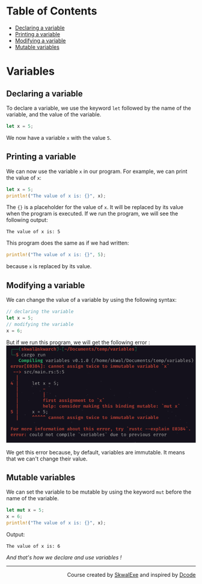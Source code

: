 # Table of Contents
- [Declaring a variable](#declaring-a-variable)
- [Printing a variable](#printing-a-variable)
- [Modifying a variable](#modifying-a-variable)
- [Mutable variables](#mutable-variables)

# Variables
## Declaring a variable
To declare a variable, we use the keyword `let` followed by the name of the variable, and the value of the variable.

```rust
let x = 5;
```
We now have a variable `x` with the value `5`.
## Printing a variable
We can now use the variable `x` in our program.
For example, we can print the value of `x`:

```rust
let x = 5;
println!("The value of x is: {}", x);
```
The `{}` is a placeholder for the value of `x`. It will be replaced by its value when the program is executed.
If we run the program, we will see the following output:
```
The value of x is: 5
```
This program does the same as if we had written:
```rust
println!("The value of x is: {}", 5);
```
because `x` is replaced by its value.
## Modifying a variable
We can change the value of a variable by using the following syntax:

```rust
// declaring the variable
let x = 5;
// modifying the variable
x = 6;
```
But if we run this program, we will get the following error :
![](1.png)

We get this error because, by default, variables are immutable. It means that we can't change their value.

## Mutable variables
We can set the variable to be mutable by using the keyword `mut` before the name of the variable.

```rust
let mut x = 5;
x = 6;
println!("The value of x is: {}", x);
```

Output:
```
The value of x is: 6
```

*And that's how we declare and use variables !*


---


<p align="right">Course created by <a href="https://github.com/SkwalExe/" target="_blank">SkwalExe</a> and inspired by <a href="https://www.youtube.com/watch?v=vOMJlQ5B-M0&list=PLVvjrrRCBy2JSHf9tGxGKJ-bYAN_uDCUL" target="_blank">Dcode</a></p>